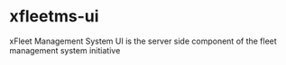 # xfleetms-ui
xFleet Management System UI is the server side component of the fleet management system initiative 
